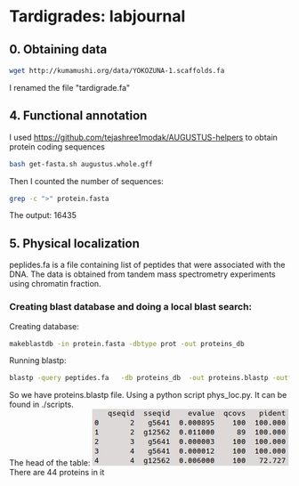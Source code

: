 # Tardigrades: labjournal

## 0. Obtaining data
```bash
wget http://kumamushi.org/data/YOKOZUNA-1.scaffolds.fa
```
I renamed the file "tardigrade.fa"

## 4. Functional annotation 
I used https://github.com/tejashree1modak/AUGUSTUS-helpers to obtain protein coding sequences
```bash
bash get-fasta.sh augustus.whole.gff
```
Then I counted the number of sequences:
```bash
grep -c ">" protein.fasta
```
The output: 16435

## 5. Physical localization
peplides.fa is a file containing list of peptides that were associated with the DNA. The data is obtained from tandem mass spectrometry experiments using chromatin fraction. <br>
### Creating blast database and doing a local blast search:
Creating database:
```bash
makeblastdb -in protein.fasta -dbtype prot -out proteins_db
```
Running blastp:
```bash 
blastp -query peptides.fa   -db proteins_db  -out proteins.blastp -outfmt "6 qseqid sseqid evalue qcovs pident" -evalue 0.05  -task blastp-short

```
So we have proteins.blastp file. Using a python script phys_loc.py. It can be found in ./scripts.<br>
The head of the table:
![phys_loc](./images/phys_loc.jpg "phys_loc") <br>
There are 44 proteins in it
